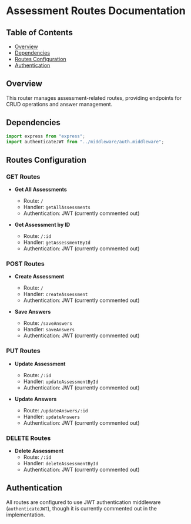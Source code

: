 # Assessment Routes Documentation

## Table of Contents

- [Overview](#overview)
- [Dependencies](#dependencies)
- [Routes Configuration](#routes-configuration)
- [Authentication](#authentication)

## Overview

This router manages assessment-related routes, providing endpoints for CRUD operations and answer management.

## Dependencies

```typescript
import express from "express";
import authenticateJWT from "../middleware/auth.middleware";
```

## Routes Configuration

### GET Routes

- **Get All Assessments**

  - Route: `/`
  - Handler: `getAllAssessments`
  - Authentication: JWT (currently commented out)

- **Get Assessment by ID**
  - Route: `/:id`
  - Handler: `getAssessmentById`
  - Authentication: JWT (currently commented out)

### POST Routes

- **Create Assessment**

  - Route: `/`
  - Handler: `createAssessment`
  - Authentication: JWT (currently commented out)

- **Save Answers**
  - Route: `/saveAnswers`
  - Handler: `saveAnswers`
  - Authentication: JWT (currently commented out)

### PUT Routes

- **Update Assessment**

  - Route: `/:id`
  - Handler: `updateAssessmentById`
  - Authentication: JWT (currently commented out)

- **Update Answers**
  - Route: `/updateAnswers/:id`
  - Handler: `updateAnswers`
  - Authentication: JWT (currently commented out)

### DELETE Routes

- **Delete Assessment**
  - Route: `/:id`
  - Handler: `deleteAssessmentById`
  - Authentication: JWT (currently commented out)

## Authentication

All routes are configured to use JWT authentication middleware (`authenticateJWT`), though it is currently commented out in the implementation.
